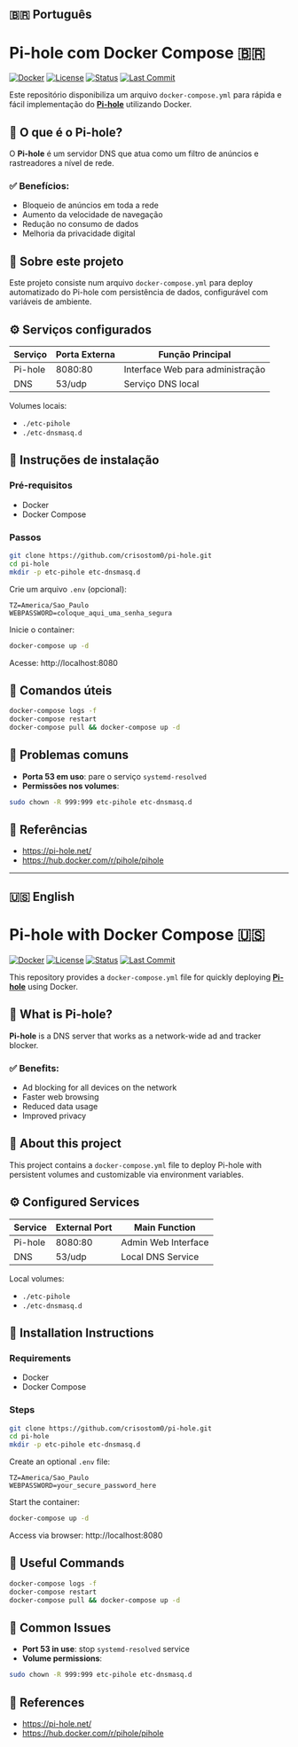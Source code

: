## 🇧🇷 Português

# Pi-hole com Docker Compose 🇧🇷

[![Docker](https://img.shields.io/badge/docker-ready-blue?logo=docker)](https://www.docker.com/)
[![License](https://img.shields.io/github/license/crisostom0/pi-hole)](./LICENSE)
[![Status](https://img.shields.io/badge/status-em%20desenvolvimento-yellow)](https://github.com/crisostom0/pi-hole)
[![Last Commit](https://img.shields.io/github/last-commit/crisostom0/pi-hole)](https://github.com/crisostom0/pi-hole)

Este repositório disponibiliza um arquivo `docker-compose.yml` para rápida e fácil implementação do [**Pi-hole**](https://pi-hole.net/) utilizando Docker.

## 📌 O que é o Pi-hole?

O **Pi-hole** é um servidor DNS que atua como um filtro de anúncios e rastreadores a nível de rede.

### ✅ Benefícios:

- Bloqueio de anúncios em toda a rede
- Aumento da velocidade de navegação
- Redução no consumo de dados
- Melhoria da privacidade digital

## 📁 Sobre este projeto

Este projeto consiste num arquivo `docker-compose.yml` para deploy automatizado do Pi-hole com persistência de dados, configurável com variáveis de ambiente.

## ⚙️ Serviços configurados

| Serviço  | Porta Externa | Função Principal                  |
|----------|----------------|-----------------------------------|
| Pi-hole  | 8080:80        | Interface Web para administração |
| DNS      | 53/udp         | Serviço DNS local                 |

Volumes locais:
- `./etc-pihole`
- `./etc-dnsmasq.d`

## 🚀 Instruções de instalação

### Pré-requisitos

- Docker
- Docker Compose

### Passos

```bash
git clone https://github.com/crisostom0/pi-hole.git
cd pi-hole
mkdir -p etc-pihole etc-dnsmasq.d
```

Crie um arquivo `.env` (opcional):

```env
TZ=America/Sao_Paulo
WEBPASSWORD=coloque_aqui_uma_senha_segura
```

Inicie o container:

```bash
docker-compose up -d
```

Acesse: http://localhost:8080

## 🧪 Comandos úteis

```bash
docker-compose logs -f
docker-compose restart
docker-compose pull && docker-compose up -d
```

## 🧯 Problemas comuns

- **Porta 53 em uso**: pare o serviço `systemd-resolved`
- **Permissões nos volumes**:
```bash
sudo chown -R 999:999 etc-pihole etc-dnsmasq.d
```

## 🧾 Referências

- https://pi-hole.net/
- https://hub.docker.com/r/pihole/pihole

---

## 🇺🇸 English

# Pi-hole with Docker Compose 🇺🇸

[![Docker](https://img.shields.io/badge/docker-ready-blue?logo=docker)](https://www.docker.com/)
[![License](https://img.shields.io/github/license/crisostom0/pi-hole)](./LICENSE)
[![Status](https://img.shields.io/badge/status-in%20development-yellow)](https://github.com/crisostom0/pi-hole)
[![Last Commit](https://img.shields.io/github/last-commit/crisostom0/pi-hole)](https://github.com/crisostom0/pi-hole)

This repository provides a `docker-compose.yml` file for quickly deploying [**Pi-hole**](https://pi-hole.net/) using Docker.

## 📌 What is Pi-hole?

**Pi-hole** is a DNS server that works as a network-wide ad and tracker blocker.

### ✅ Benefits:

- Ad blocking for all devices on the network
- Faster web browsing
- Reduced data usage
- Improved privacy

## 📁 About this project

This project contains a `docker-compose.yml` file to deploy Pi-hole with persistent volumes and customizable via environment variables.

## ⚙️ Configured Services

| Service  | External Port | Main Function                      |
|----------|----------------|------------------------------------|
| Pi-hole  | 8080:80        | Admin Web Interface                |
| DNS      | 53/udp         | Local DNS Service                  |

Local volumes:
- `./etc-pihole`
- `./etc-dnsmasq.d`

## 🚀 Installation Instructions

### Requirements

- Docker
- Docker Compose

### Steps

```bash
git clone https://github.com/crisostom0/pi-hole.git
cd pi-hole
mkdir -p etc-pihole etc-dnsmasq.d
```

Create an optional `.env` file:

```env
TZ=America/Sao_Paulo
WEBPASSWORD=your_secure_password_here
```

Start the container:

```bash
docker-compose up -d
```

Access via browser: http://localhost:8080

## 🧪 Useful Commands

```bash
docker-compose logs -f
docker-compose restart
docker-compose pull && docker-compose up -d
```

## 🧯 Common Issues

- **Port 53 in use**: stop `systemd-resolved` service
- **Volume permissions**:
```bash
sudo chown -R 999:999 etc-pihole etc-dnsmasq.d
```

## 🧾 References

- https://pi-hole.net/
- https://hub.docker.com/r/pihole/pihole
